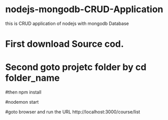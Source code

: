 # nodejs-mongodb-CRUD-Application
this is CRUD application of nodejs with mongodb Database


# First download Source cod.
# Second goto projetc folder by cd folder_name

#then npm install 

#nodemon start

#goto browser and run the URL
http://localhost:3000/course/list
